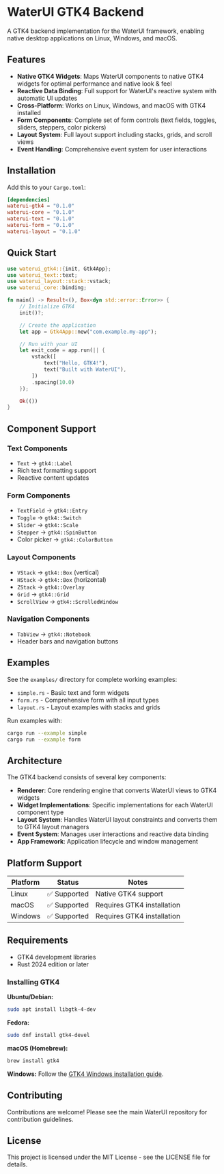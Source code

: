# WaterUI GTK4 Backend

A GTK4 backend implementation for the WaterUI framework, enabling native desktop applications on Linux, Windows, and macOS.

## Features

- **Native GTK4 Widgets**: Maps WaterUI components to native GTK4 widgets for optimal performance and native look & feel
- **Reactive Data Binding**: Full support for WaterUI's reactive system with automatic UI updates
- **Cross-Platform**: Works on Linux, Windows, and macOS with GTK4 installed
- **Form Components**: Complete set of form controls (text fields, toggles, sliders, steppers, color pickers)
- **Layout System**: Full layout support including stacks, grids, and scroll views
- **Event Handling**: Comprehensive event system for user interactions

## Installation

Add this to your `Cargo.toml`:

```toml
[dependencies]
waterui-gtk4 = "0.1.0"
waterui-core = "0.1.0"
waterui-text = "0.1.0"
waterui-form = "0.1.0"
waterui-layout = "0.1.0"
```

## Quick Start

```rust
use waterui_gtk4::{init, Gtk4App};
use waterui_text::text;
use waterui_layout::stack::vstack;
use waterui_core::binding;

fn main() -> Result<(), Box<dyn std::error::Error>> {
    // Initialize GTK4
    init()?;

    // Create the application
    let app = Gtk4App::new("com.example.my-app");

    // Run with your UI
    let exit_code = app.run(|| {
        vstack([
            text("Hello, GTK4!"),
            text("Built with WaterUI"),
        ])
        .spacing(10.0)
    });

    Ok(())
}
```

## Component Support

### Text Components
- `Text` -> `gtk4::Label`
- Rich text formatting support
- Reactive content updates

### Form Components
- `TextField` -> `gtk4::Entry`
- `Toggle` -> `gtk4::Switch` 
- `Slider` -> `gtk4::Scale`
- `Stepper` -> `gtk4::SpinButton`
- Color picker -> `gtk4::ColorButton`

### Layout Components
- `VStack` -> `gtk4::Box` (vertical)
- `HStack` -> `gtk4::Box` (horizontal)
- `ZStack` -> `gtk4::Overlay`
- `Grid` -> `gtk4::Grid`
- `ScrollView` -> `gtk4::ScrolledWindow`

### Navigation Components
- `TabView` -> `gtk4::Notebook`
- Header bars and navigation buttons

## Examples

See the `examples/` directory for complete working examples:

- `simple.rs` - Basic text and form widgets
- `form.rs` - Comprehensive form with all input types
- `layout.rs` - Layout examples with stacks and grids

Run examples with:
```bash
cargo run --example simple
cargo run --example form
```

## Architecture

The GTK4 backend consists of several key components:

- **Renderer**: Core rendering engine that converts WaterUI views to GTK4 widgets
- **Widget Implementations**: Specific implementations for each WaterUI component type
- **Layout System**: Handles WaterUI layout constraints and converts them to GTK4 layout managers
- **Event System**: Manages user interactions and reactive data binding
- **App Framework**: Application lifecycle and window management

## Platform Support

| Platform | Status | Notes |
|----------|---------|-------|
| Linux    | ✅ Supported | Native GTK4 support |
| macOS    | ✅ Supported | Requires GTK4 installation |
| Windows  | ✅ Supported | Requires GTK4 installation |

## Requirements

- GTK4 development libraries
- Rust 2024 edition or later

### Installing GTK4

**Ubuntu/Debian:**
```bash
sudo apt install libgtk-4-dev
```

**Fedora:**
```bash
sudo dnf install gtk4-devel
```

**macOS (Homebrew):**
```bash
brew install gtk4
```

**Windows:**
Follow the [GTK4 Windows installation guide](https://gtk-rs.org/gtk4-rs/stable/latest/docs/gtk4/installation.html).

## Contributing

Contributions are welcome! Please see the main WaterUI repository for contribution guidelines.

## License

This project is licensed under the MIT License - see the LICENSE file for details.